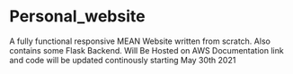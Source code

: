 # Personal_website
A fully functional responsive MEAN Website written from scratch.
Also contains some Flask Backend.
Will Be Hosted on AWS
Documentation link and code will be updated continously starting May 30th 2021
